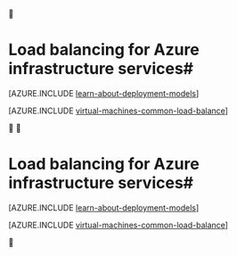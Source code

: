 <properties
	pageTitle="Load balancing for infrastructure services | Microsoft Azure"
	description="Describes the two types of load balancing supported by Azure: Load balancer for cloud services and Azure Traffic Manager for client traffic."
	services="virtual-machines-linux"
	documentationCenter=""
	authors="joaoma"
	manager="carmonm"
	editor=""/>

<tags
	ms.service="virtual-machines-linux"
	ms.date="02/02/2016"
	wacn.date=""/>


# Load balancing for Azure infrastructure services#

[AZURE.INCLUDE [learn-about-deployment-models](../includes/learn-about-deployment-models-both-include.md)]

[AZURE.INCLUDE [virtual-machines-common-load-balance](../includes/virtual-machines-common-load-balance.md)]




# Load balancing for Azure infrastructure services#

[AZURE.INCLUDE [learn-about-deployment-models](../includes/learn-about-deployment-models-both-include.md)]

[AZURE.INCLUDE [virtual-machines-common-load-balance](../includes/virtual-machines-common-load-balance.md)]

